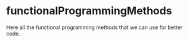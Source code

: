 # functionalProgrammingMethods
Here all the functional programming methods that we can use for better code.

